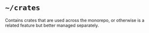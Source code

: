 # `~/crates`

Contains crates that are used across the monorepo, or otherwise is a related feature but better managed separately.
